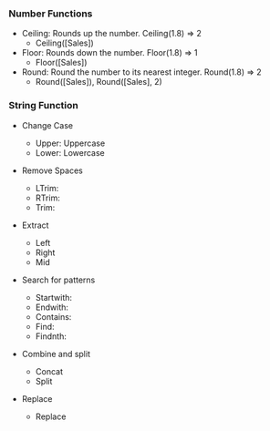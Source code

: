 ### Number Functions

- Ceiling: Rounds up the number. Ceiling(1.8) => 2
  - Ceiling([Sales])
- Floor: Rounds down the number. Floor(1.8) => 1
  - Floor([Sales])
- Round: Round the number to its nearest integer. Round(1.8) => 2
  - Round([Sales]), Round([Sales], 2)

### String Function

- Change Case
  - Upper: Uppercase
  - Lower: Lowercase

- Remove Spaces
  - LTrim:
  - RTrim:
  - Trim:

- Extract
  - Left
  - Right
  - Mid

- Search for patterns
  - Startwith:
  - Endwith:
  - Contains:
  - Find:
  - Findnth:

- Combine and split
  - Concat
  - Split

- Replace
  - Replace

